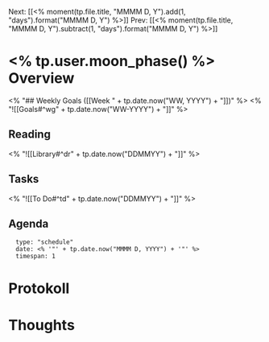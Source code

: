 Next: [[<% moment(tp.file.title, "MMMM D, Y").add(1, "days").format("MMMM D, Y") %>]]
Prev: [[<% moment(tp.file.title, "MMMM D, Y").subtract(1, "days").format("MMMM D, Y") %>]]
# <% tp.user.moon_phase() %> Overview
<% "## Weekly Goals ([[Week " + tp.date.now("WW, YYYY") + "]])" %>
<% "![[Goals#^wg" + tp.date.now("WW-YYYY") + "]]" %>

## Reading
<% "![[Library#^dr" + tp.date.now("DDMMYY") + "]]" %>

## Tasks
<% "![[To Do#^td" + tp.date.now("DDMMYY") + "]]" %>

## Agenda
```gEvent
  type: "schedule"
  date: <% '"' + tp.date.now("MMMM D, YYYY") + '"' %>
  timespan: 1
```

# Protokoll


# Thoughts